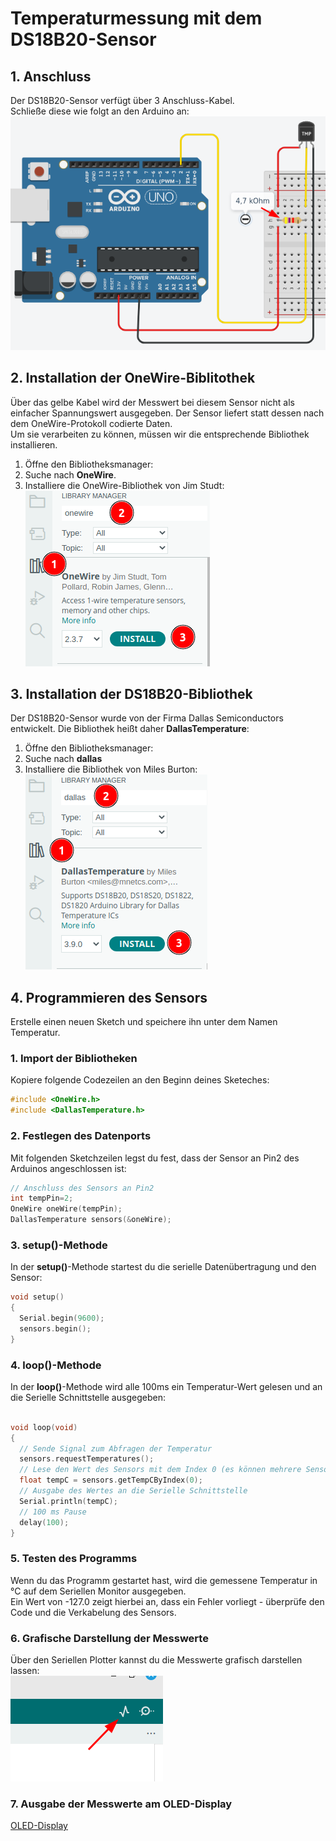  <link rel="stylesheet" href="https://hi2272.github.io/StyleMD.css">

# Temperaturmessung mit dem DS18B20-Sensor
##  1. Anschluss
Der DS18B20-Sensor verfügt über 3 Anschluss-Kabel.  
 Schließe diese wie folgt an den Arduino an:  
![Alt text](2023-06-26_16-04.png)  

## 2. Installation der OneWire-Biblitothek
Über das gelbe Kabel wird der Messwert bei diesem Sensor nicht als einfacher Spannungswert ausgegeben. Der Sensor liefert statt dessen nach dem OneWire-Protokoll codierte Daten.  
Um sie verarbeiten zu können, müssen wir die entsprechende Bibliothek installieren.  
1. Öffne den Bibliotheksmanager: 
2. Suche nach **OneWire**.
3. Installiere die OneWire-Bibliothek von Jim Studt:    
   ![Alt text](2023-06-24_08-09.png)  

## 3. Installation der DS18B20-Bibliothek
Der DS18B20-Sensor wurde von der Firma Dallas Semiconductors entwickelt. Die Bibliothek heißt daher **DallasTemperature**:
1. Öffne den Bibliotheksmanager:
2. Suche nach **dallas**
3. Installiere die Bibliothek von Miles Burton:  
   ![Alt text](2023-06-24_08-18.png)

## 4. Programmieren des Sensors
Erstelle einen neuen Sketch und speichere ihn unter dem Namen Temperatur.
### 1. Import der Bibliotheken
Kopiere folgende Codezeilen an den Beginn deines Sketeches:
```C++
#include <OneWire.h>
#include <DallasTemperature.h>
```
### 2. Festlegen des Datenports
Mit folgenden Sketchzeilen legst du fest, dass der Sensor an Pin2 des Arduinos angeschlossen ist:
```C++
// Anschluss des Sensors an Pin2
int tempPin=2;
OneWire oneWire(tempPin);
DallasTemperature sensors(&oneWire);
```
### 3. setup()-Methode
In der **setup()**-Methode startest du die serielle Datenübertragung und den Sensor:
```C++
void setup()
{
  Serial.begin(9600);
  sensors.begin();
}
```

### 4. loop()-Methode
In der **loop()**-Methode wird alle 100ms ein Temperatur-Wert gelesen und an die Serielle Schnittstelle ausgegeben:  
```C++

void loop(void)
{ 
  // Sende Signal zum Abfragen der Temperatur
  sensors.requestTemperatures(); 
  // Lese den Wert des Sensors mit dem Index 0 (es können mehrere Sensoren angeschlossen werden)
  float tempC = sensors.getTempCByIndex(0); 
  // Ausgabe des Wertes an die Serielle Schnittstelle
  Serial.println(tempC);
  // 100 ms Pause 
  delay(100); 
}
```

### 5. Testen des Programms
Wenn du das Programm gestartet hast, wird die gemessene Temperatur in °C auf dem Seriellen Monitor ausgegeben.  
Ein Wert von -127.0 zeigt hierbei an, dass ein Fehler vorliegt - überprüfe den Code und die Verkabelung des Sensors.

### 6. Grafische Darstellung der Messwerte
Über den Seriellen Plotter kannst du die Messwerte grafisch darstellen lassen:  
![Alt text](2023-06-24_09-27.png)  

### 7. Ausgabe der Messwerte am OLED-Display
[OLED-Display](OLED/index.html)


